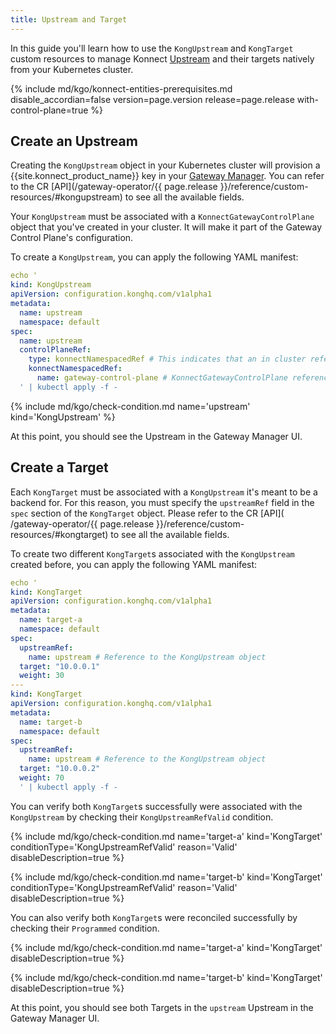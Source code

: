 ```yaml
---
title: Upstream and Target 
---
```


In this guide you'll learn how to use the `KongUpstream` and `KongTarget` custom resources to
manage Konnect [Upstream](/konnect/gateway-manager/configuration/#upstreams)
and their targets natively from your Kubernetes cluster.

{% include md/kgo/konnect-entities-prerequisites.md disable_accordian=false version=page.version release=page.release
with-control-plane=true %}

## Create an Upstream

Creating the `KongUpstream` object in your Kubernetes cluster will provision a {{site.konnect_product_name}} key in
your [Gateway Manager](/konnect/gateway-manager).
You can refer to the CR [API](/gateway-operator/{{ page.release }}/reference/custom-resources/#kongupstream)
to see all the available fields.

Your `KongUpstream` must be associated with a `KonnectGatewayControlPlane` object that you've created in your cluster.
It will make it part of the Gateway Control Plane's configuration.

To create a `KongUpstream`, you can apply the following YAML manifest:

```yaml
echo '
kind: KongUpstream
apiVersion: configuration.konghq.com/v1alpha1
metadata:
  name: upstream
  namespace: default
spec:
  name: upstream
  controlPlaneRef:
    type: konnectNamespacedRef # This indicates that an in cluster reference is used
    konnectNamespacedRef:
      name: gateway-control-plane # KonnectGatewayControlPlane reference
  ' | kubectl apply -f -
```

{% include md/kgo/check-condition.md name='upstream' kind='KongUpstream' %}

At this point, you should see the Upstream in the Gateway Manager UI.

## Create a Target

Each `KongTarget` must be associated with a `KongUpstream` it's meant to be a backend for. For this reason, you must
specify the `upstreamRef` field in the `spec` section of the `KongTarget` object. Please refer to the CR [API](
/gateway-operator/{{ page.release }}/reference/custom-resources/#kongtarget)
to see all the available fields.

To create two different `KongTarget`s associated with the `KongUpstream` created before, you can apply the following
YAML manifest:

```yaml
echo '
kind: KongTarget
apiVersion: configuration.konghq.com/v1alpha1
metadata:
  name: target-a
  namespace: default
spec:
  upstreamRef:
    name: upstream # Reference to the KongUpstream object
  target: "10.0.0.1"
  weight: 30
---
kind: KongTarget
apiVersion: configuration.konghq.com/v1alpha1
metadata:
  name: target-b
  namespace: default
spec:
  upstreamRef:
    name: upstream # Reference to the KongUpstream object
  target: "10.0.0.2"
  weight: 70
  ' | kubectl apply -f - 
```

You can verify both `KongTarget`s successfully were associated with the `KongUpstream` by checking their
`KongUpstreamRefValid` condition.

{% include md/kgo/check-condition.md name='target-a' kind='KongTarget' conditionType='KongUpstreamRefValid' reason='Valid' disableDescription=true %}

{% include md/kgo/check-condition.md name='target-b' kind='KongTarget' conditionType='KongUpstreamRefValid' reason='Valid' disableDescription=true %}

You can also verify both `KongTarget`s were reconciled successfully by checking their `Programmed` condition.

{% include md/kgo/check-condition.md name='target-a' kind='KongTarget' disableDescription=true %}

{% include md/kgo/check-condition.md name='target-b' kind='KongTarget' disableDescription=true %}

At this point, you should see both Targets in the `upstream` Upstream in the Gateway Manager UI.
